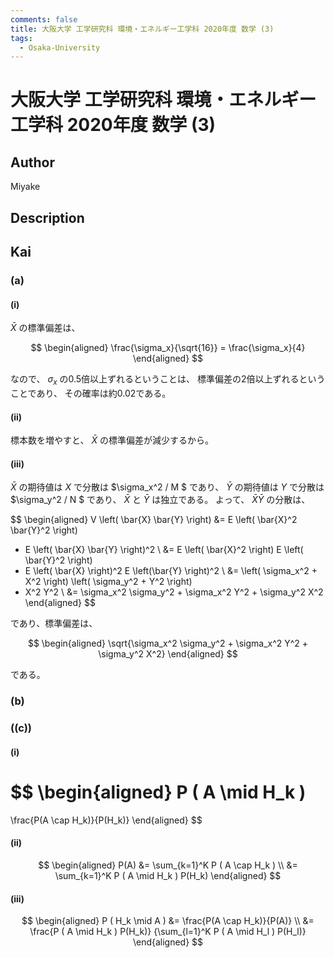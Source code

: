 ```yaml
---
comments: false
title: 大阪大学 工学研究科 環境・エネルギー工学科 2020年度 数学 (3)
tags:
  - Osaka-University
---
```

# 大阪大学 工学研究科 環境・エネルギー工学科 2020年度 数学 (3)

## **Author**
Miyake

## **Description**

## **Kai**
### (a)
#### (i)
$\bar{X}$ の標準偏差は、

$$
\begin{aligned}
\frac{\sigma_x}{\sqrt{16}} = \frac{\sigma_x}{4}
\end{aligned}
$$

なので、 $\sigma_x$ の0.5倍以上ずれるということは、
標準偏差の2倍以上ずれるということであり、
その確率は約0.02である。

#### (ii)
標本数を増やすと、 $\bar{X}$ の標準偏差が減少するから。

#### (iii)
$\bar{X}$ の期待値は $X$ で分散は $\sigma_x^2 / M $ であり、
$\bar{Y}$ の期待値は $Y$ で分散は $\sigma_y^2 / N $ であり、
$\bar{X}$ と $\bar{Y}$ は独立である。
よって、 $\bar{X} \bar{Y}$ の分散は、

$$
\begin{aligned}
V \left( \bar{X} \bar{Y} \right)
&=
E \left( \bar{X}^2 \bar{Y}^2 \right)
- E \left( \bar{X} \bar{Y} \right)^2
\\
&=
E \left( \bar{X}^2 \right) E \left( \bar{Y}^2 \right)
- E \left( \bar{X} \right)^2 E \left(\bar{Y} \right)^2
\\
&=
\left( \sigma_x^2 + X^2 \right) \left( \sigma_y^2 + Y^2 \right)
- X^2 Y^2
\\
&=
\sigma_x^2 \sigma_y^2 + \sigma_x^2 Y^2 + \sigma_y^2 X^2
\end{aligned}
$$

であり、標準偏差は、

$$
\begin{aligned}
\sqrt{\sigma_x^2 \sigma_y^2 + \sigma_x^2 Y^2 + \sigma_y^2 X^2}
\end{aligned}
$$

である。

### (b)

### (\(c\))
#### (i)

$$
\begin{aligned}
P ( A \mid H_k )
=
\frac{P(A \cap H_k)}{P(H_k)}
\end{aligned}
$$

#### (ii)

$$
\begin{aligned}
P(A)
&=
\sum_{k=1}^K P ( A \cap H_k )
\\
&=
\sum_{k=1}^K P ( A \mid H_k ) P(H_k)
\end{aligned}
$$

#### (iii)

$$
\begin{aligned}
P ( H_k \mid A )
&=
\frac{P(A \cap H_k)}{P(A)}
\\
&=
\frac{P ( A \mid H_k ) P(H_k)}
{\sum_{l=1}^K P ( A \mid H_l ) P(H_l)}
\end{aligned}
$$